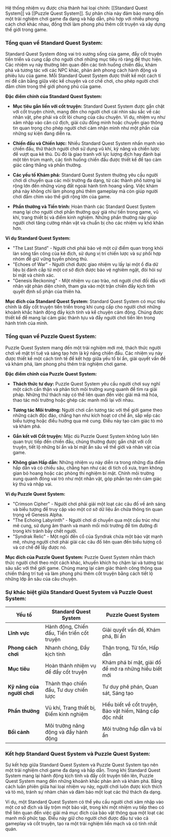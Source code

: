 Hệ thống nhiệm vụ được chia thành hai loại chính: [[Standard Quest System]] và [[Puzzle Quest System]]. Sự phân chia này đảm bảo mang đến một trải nghiệm chơi game đa dạng và hấp dẫn, phù hợp với nhiều phong cách chơi khác nhau, đồng thời làm phong phú thêm cốt truyện và xây dựng thế giới trong game.

### Tổng quan về Standard Quest System:

Standard Quest System đóng vai trò xương sống của game, đẩy cốt truyện tiến triển và cung cấp cho người chơi những mục tiêu rõ ràng để thực hiện. Các nhiệm vụ này thường liên quan đến các tình huống chiến đấu, khám phá và tương tác với các NPC khác, phản ánh phong cách hành động và phiêu lưu của game. Mỗi Standard Quest System được thiết kế một cách tỉ mỉ để cân bằng giữa việc kể chuyện và cơ chế chơi, cho phép người chơi đắm chìm trong thế giới phong phú của game.

**Đặc điểm chính của Standard Quest System:**

- **Mục tiêu gắn liền với cốt truyện:** Standard Quest System được gắn chặt với cốt truyện chính, mang đến cho người chơi cái nhìn sâu sắc về các nhân vật, phe phái và cốt lõi chung của câu chuyện. Ví dụ, nhiệm vụ như xâm nhập vào căn cứ địch, giải cứu đồng minh hoặc chuyển giao thông tin quan trọng cho phép người chơi cảm nhận mình như một phần của những sự kiện đang diễn ra.
    
- **Chiến đấu và Chiến lược:** Nhiều Standard Quest System nhấn mạnh vào chiến đấu, thử thách người chơi sử dụng vũ khí, kỹ năng và chiến lược để vượt qua kẻ thù. Dù đó là giao tranh với lực lượng địch hay đánh bại một tên trùm mạnh, các tình huống chiến đấu được thiết kế để tạo cảm giác căng thẳng và phần thưởng.
    
- **Các yếu tố Khám phá:** Standard Quest System thường yêu cầu người chơi di chuyển qua các môi trường đa dạng, từ các thành phố tương lai rộng lớn đến những vùng đất ngoài hành tinh hoang vắng. Việc khám phá này không chỉ làm phong phú thêm gameplay mà còn giúp người chơi đắm chìm vào thế giới rộng lớn của game.
    
- **Phần thưởng và Tiến trình:** Hoàn thành các Standard Quest System mang lại cho người chơi phần thưởng quý giá như tiền trong game, vũ khí, trang thiết bị và điểm kinh nghiệm. Những phần thưởng này giúp người chơi tăng cường nhân vật và chuẩn bị cho các nhiệm vụ khó khăn hơn.
    

**Ví dụ Standard Quest System:**

- "The Last Stand" - Người chơi phải bảo vệ một cứ điểm quan trọng khỏi làn sóng tấn công của kẻ địch, sử dụng vị trí chiến lược và sự phối hợp nhóm để giữ vững tuyến phòng thủ.
- "Echoes of War" - Người chơi được giao nhiệm vụ lấy lại một ổ đĩa dữ liệu bị đánh cắp từ một cơ sở địch được bảo vệ nghiêm ngặt, đòi hỏi sự bí mật và chính xác.
- "Genesis Reckoning" - Một nhiệm vụ cao trào, nơi người chơi đối đầu với nhân vật phản diện chính, tham gia vào một trận chiến đầy kịch tính quyết định số phận của thiên hà.

**Mục đích của Standard Quest System:** Standard Quest System có mục tiêu chính là đẩy cốt truyện tiến triển trong khi cung cấp cho người chơi những khoảnh khắc hành động đầy kịch tính và kể chuyện cảm động. Chúng được thiết kế để mang lại cảm giác thành tựu và đẩy người chơi tiến lên trong hành trình của mình.

### Tổng quan về Puzzle Quest System:

Puzzle Quest System mang đến một trải nghiệm mới mẻ, thách thức người chơi về mặt trí tuệ và sáng tạo hơn là kỹ năng chiến đấu. Các nhiệm vụ này được thiết kế một cách tinh tế để kết hợp giữa yếu tố bí ẩn, giải quyết vấn đề và khám phá, làm phong phú thêm trải nghiệm chơi game.

**Đặc điểm chính của Puzzle Quest System:**

- **Thách thức tư duy:** Puzzle Quest System yêu cầu người chơi suy nghĩ một cách cẩn thận và phân tích môi trường xung quanh để tìm ra giải pháp. Những thử thách này có thể liên quan đến việc giải mã mã hóa, thao tác môi trường hoặc ghép các manh mối lại với nhau.
    
- **Tương tác Môi trường:** Người chơi cần tương tác với thế giới game theo những cách độc đáo, chẳng hạn như kích hoạt cơ chế ẩn, sắp xếp các biểu tượng hoặc điều hướng qua mê cung. Điều này tạo cảm giác tò mò và khám phá.
    
- **Gắn kết với Cốt truyện:** Mặc dù Puzzle Quest System không luôn liên quan trực tiếp đến chiến đấu, chúng thường được gắn chặt với cốt truyện, tiết lộ những bí ẩn và bí mật ẩn sâu về thế giới và nhân vật của game.
    
- **Không gian Hấp dẫn:** Những nhiệm vụ này diễn ra trong những địa điểm hấp dẫn và có chiều sâu, chẳng hạn như các di tích cổ xưa, trạm không gian bỏ hoang hoặc các phòng thí nghiệm bí mật. Chính môi trường xung quanh đóng vai trò như một nhân vật, góp phần tạo nên cảm giác kỳ thú và nhập vai.
    

**Ví dụ Puzzle Quest System:**

- "Crimson Cipher" - Người chơi phải giải một loạt các câu đố về ánh sáng và biểu tượng để truy cập vào một cơ sở dữ liệu ẩn chứa thông tin quan trọng về Genesis Alpha.
- "The Echoing Labyrinth" - Người chơi di chuyển qua một cấu trúc như mê cung, sử dụng âm thanh và manh mối môi trường để tìm đường đi trong khi tránh bẫy chết người.
- "Syndrak Relic" - Một ngôi đền cổ của Syndrak chứa một bảo vật mạnh mẽ, nhưng người chơi phải giải các câu đố liên quan đến biểu tượng cổ và cơ chế để lấy được nó.

**Mục đích của Puzzle Quest System:** Puzzle Quest System nhằm thách thức người chơi theo một cách khác, khuyến khích họ chậm lại và tương tác sâu sắc với thế giới game. Chúng mang lại cảm giác thành công thông qua chiến thắng trí tuệ và làm phong phú thêm cốt truyện bằng cách tiết lộ những lớp ẩn sâu của câu chuyện.

### Sự khác biệt giữa Standard Quest System và Puzzle Quest System:

|Yếu tố|Standard Quest System|Puzzle Quest System|
|---|---|---|
|**Lĩnh vực**|Hành động, Chiến đấu, Tiến triển cốt truyện|Giải quyết vấn đề, Khám phá, Bí ẩn|
|**Phong cách chơi**|Nhanh chóng, Đầy kịch tính|Thận trọng, Từ tốn, Hấp dẫn|
|**Mục tiêu**|Hoàn thành nhiệm vụ để đẩy cốt truyện|Khám phá bí mật, giải đố để mở ra những hiểu biết mới|
|**Kỹ năng của người chơi**|Thành thạo chiến đấu, Tư duy chiến lược|Tư duy phê phán, Quan sát, Sáng tạo|
|**Phần thưởng**|Vũ khí, Trang thiết bị, Điểm kinh nghiệm|Hiểu biết về cốt truyện, Bảo vật hiếm, Nâng cấp độc nhất|
|**Bối cảnh**|Môi trường năng động và đầy hành động|Môi trường hấp dẫn và bí ẩn|

### Kết hợp Standard Quest System và Puzzle Quest System:

Sự kết hợp giữa Standard Quest System và Puzzle Quest System tạo nên một trải nghiệm chơi game đa dạng và hấp dẫn. Trong khi Standard Quest System mang lại hành động kịch tính và đẩy cốt truyện tiến lên, Puzzle Quest System mang đến những khoảnh khắc phản ánh và khám phá. Bằng cách luân phiên giữa hai loại nhiệm vụ này, người chơi luôn được kích thích và tò mò, tránh sự nhàm chán và đảm bảo một loạt các thử thách đa dạng.

Ví dụ, một Standard Quest System có thể yêu cầu người chơi xâm nhập vào một cơ sở địch và lấy trộm một bảo vật, trong khi một nhiệm vụ tiếp theo có thể liên quan đến việc giải mã mục đích của bảo vật thông qua một loạt các manh mối phức tạp. Điều này giữ cho người chơi được đầu tư vào cả gameplay và cốt truyện, tạo ra một trải nghiệm liền mạch và có tính nhất quán.
